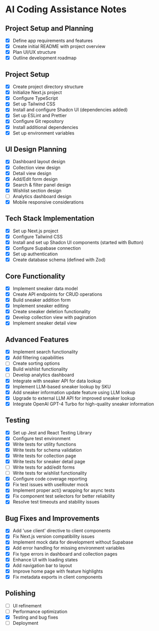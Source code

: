 # AI Coding Assistance Notes

## Project Setup and Planning
- [x] Define app requirements and features
- [x] Create initial README with project overview
- [x] Plan UI/UX structure
- [x] Outline development roadmap

## Project Setup
- [x] Create project directory structure
- [x] Initialize Next.js project
- [x] Configure TypeScript
- [x] Set up Tailwind CSS
- [x] Install and configure Shadcn UI (dependencies added)
- [x] Set up ESLint and Prettier
- [x] Configure Git repository
- [x] Install additional dependencies
- [x] Set up environment variables

## UI Design Planning
- [x] Dashboard layout design
- [x] Collection view design
- [x] Detail view design
- [x] Add/Edit form design
- [x] Search & filter panel design
- [x] Wishlist section design
- [ ] Analytics dashboard design
- [x] Mobile responsive considerations

## Tech Stack Implementation
- [x] Set up Next.js project
- [x] Configure Tailwind CSS
- [x] Install and set up Shadcn UI components (started with Button)
- [x] Configure Supabase connection
- [x] Set up authentication
- [x] Create database schema (defined with Zod)

## Core Functionality
- [x] Implement sneaker data model
- [x] Create API endpoints for CRUD operations
- [x] Build sneaker addition form
- [x] Implement sneaker editing
- [x] Create sneaker deletion functionality
- [x] Develop collection view with pagination
- [x] Implement sneaker detail view

## Advanced Features
- [x] Implement search functionality
- [x] Add filtering capabilities
- [ ] Create sorting options
- [x] Build wishlist functionality
- [ ] Develop analytics dashboard
- [x] Integrate with sneaker API for data lookup
- [x] Implement LLM-based sneaker lookup by SKU
- [x] Add sneaker information update feature using LLM lookup
- [x] Upgrade to external LLM API for improved sneaker lookup
- [x] Integrate OpenAI GPT-4 Turbo for high-quality sneaker information

## Testing
- [x] Set up Jest and React Testing Library
- [x] Configure test environment
- [x] Write tests for utility functions
- [x] Write tests for schema validation
- [x] Write tests for collection page
- [x] Write tests for sneaker detail page
- [ ] Write tests for add/edit forms
- [ ] Write tests for wishlist functionality
- [x] Configure code coverage reporting
- [x] Fix test issues with useRouter mock
- [x] Implement proper act() wrapping for async tests
- [x] Fix component test selectors for better reliability
- [x] Resolve test timeouts and stability issues

## Bug Fixes and Improvements
- [x] Add 'use client' directive to client components
- [x] Fix Next.js version compatibility issues
- [x] Implement mock data for development without Supabase
- [x] Add error handling for missing environment variables
- [x] Fix type errors in dashboard and collection pages
- [x] Enhance UI with loading states
- [x] Add navigation bar to layout
- [x] Improve home page with feature highlights
- [x] Fix metadata exports in client components

## Polishing
- [ ] UI refinement
- [ ] Performance optimization
- [x] Testing and bug fixes
- [ ] Deployment 